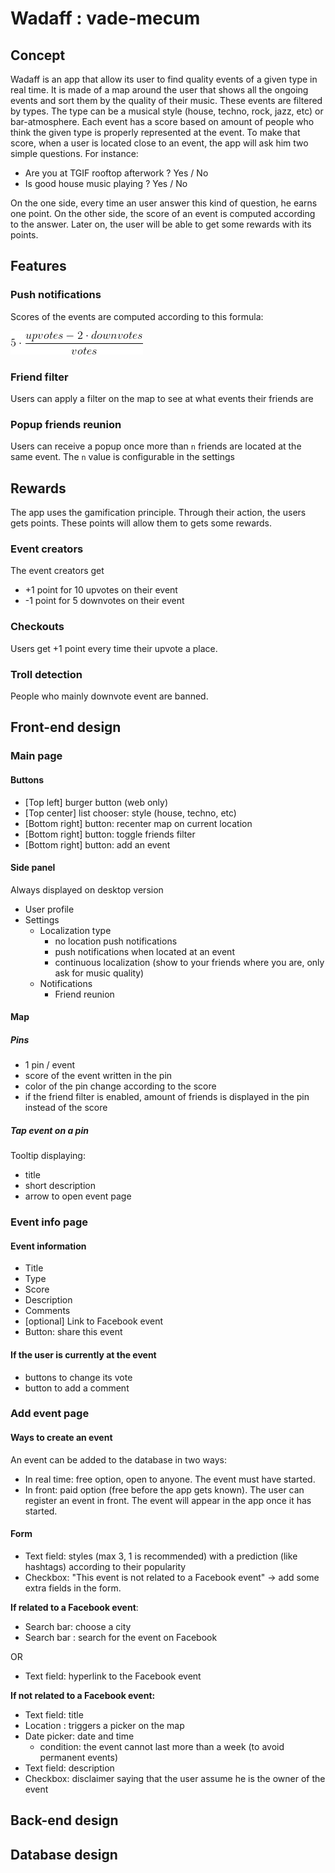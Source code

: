 # Wadaff : vade-mecum

## Concept

Wadaff is an app that allow its user to find quality events of a given type in real time. It is made of a map around the user that shows all the ongoing events and sort them by the quality of their music. These events are filtered by types. The type can be a musical style (house, techno, rock, jazz, etc) or bar-atmosphere. Each event has a score based on amount of people who think the given type is properly represented at the event. To make that score, when a user is located close to an event, the app will ask him two simple questions. For instance:

- Are you at TGIF rooftop afterwork ? Yes / No
- Is good house music playing ? Yes / No

On the one side, every time an user answer this kind of question, he earns one point. On the other side, the score of an event is computed according to the answer. Later on, the user will be able to get some rewards with its points.


## Features
### Push notifications

Scores of the events are computed according to this formula:

![score_formula](score_formula.png)



### Friend filter

Users can apply a filter on the map to see at what events their friends are



### Popup friends reunion

Users can receive a popup once more than `n` friends are located at the same event. The `n` value is configurable in the settings



Rewards
-------

The app uses the gamification principle. Through their action, the users gets points. These points will allow them to gets some rewards.

### Event creators

The event creators get

- +1 point for 10 upvotes on their event
- -1 point for 5 downvotes on their event

### Checkouts

Users get +1 point every time their upvote a place.

### Troll detection

People who mainly downvote event are banned. 




## Front-end design

### Main page

#### Buttons
- [Top left] burger button (web only)
- [Top center] list chooser: style (house, techno, etc)
- [Bottom right] button: recenter map on current location
- [Bottom right] button: toggle friends filter
- [Bottom right] button: add an event

#### Side panel
Always displayed on desktop version

- User profile
- Settings
  - Localization type
    - no location push notifications
    - push notifications when located at an event
    - continuous localization (show to your friends where you are, only ask for music quality)
  - Notifications
    - Friend reunion

#### Map
##### Pins

- 1 pin / event  
- score of the event written in the pin
- color of the pin change according to the score
- if the friend filter is enabled, amount of friends is displayed in the pin instead of the score

##### Tap event on a pin
Tooltip displaying:

- title
- short description
- arrow to open event page



### Event info page
#### Event information
- Title
- Type
- Score
- Description
- Comments
- [optional] Link to Facebook event
- Button: share this event

#### If the user is currently at the event
- buttons to change its vote
- button to add a comment



### Add event page
#### Ways to create an event

An event can be added to the database in two ways:

- In real time: free option, open to anyone. The event must have started.
- In front: paid option (free before the app gets known). The user can register an event in front. The event will appear in the app once it has started.

#### Form
- Text field: styles (max 3, 1 is recommended) with a prediction (like hashtags) according to their popularity
- Checkbox: "This event is not related to a Facebook event" -> add some extra fields in the form.

**If related to a Facebook event**:

- Search bar: choose a city
- Search bar : search for the event on Facebook

OR

- Text field: hyperlink to the Facebook event

**If not related to a Facebook event:** 

- Text field: title
- Location : triggers a  picker on the map
- Date picker: date and time
  - condition: the event cannot last more than a week (to avoid permanent events)
- Text field: description
- Checkbox: disclaimer saying that the user assume he is the owner of the event



## Back-end design



## Database design

